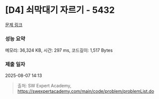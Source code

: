 # [D4] 쇠막대기 자르기 - 5432 

[문제 링크](https://swexpertacademy.com/main/code/problem/problemDetail.do?contestProbId=AWVl47b6DGMDFAXm) 

### 성능 요약

메모리: 36,324 KB, 시간: 297 ms, 코드길이: 1,517 Bytes

### 제출 일자

2025-08-07 14:13



> 출처: SW Expert Academy, https://swexpertacademy.com/main/code/problem/problemList.do